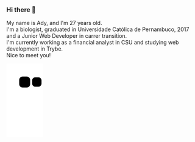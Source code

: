 ### Hi there 👋


  <p>
  My name is Ady, and I'm 27 years old. <br>
  I'm a biologist, graduated in Universidade Católica de Pernambuco, 2017 and a Junior Web Developer in carrer transition.<br>
  I'm currently working as a financial analyst in CSU and studying web development in Trybe.<br>
  Nice to meet you!
  </p>
  
  ![Snake animation](https://github.com/adyluna/adyluna/blob/output/github-contribution-grid-snake.svg)
